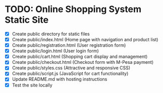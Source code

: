 # TODO: Online Shopping System Static Site

- [x] Create public directory for static files
- [x] Create public/index.html (Home page with navigation and product list)
- [x] Create public/registration.html (User registration form)
- [x] Create public/login.html (User login form)
- [x] Create public/cart.html (Shopping cart display and management)
- [x] Create public/checkout.html (Checkout form with M-Pesa payment)
- [x] Create public/styles.css (Attractive and responsive CSS)
- [x] Create public/script.js (JavaScript for cart functionality)
- [x] Update README.md with hosting instructions
- [x] Test the site locally
